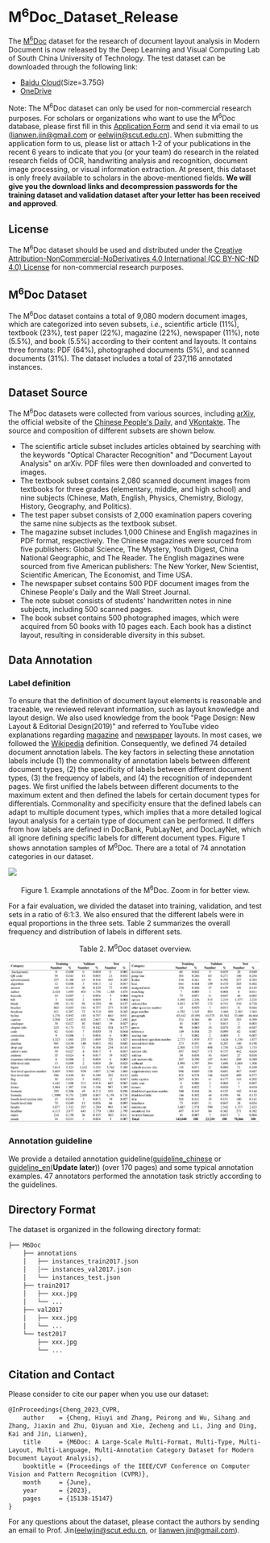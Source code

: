 # M<sup>6</sup>Doc_Dataset_Release
The [M<sup>6</sup>Doc](https://openaccess.thecvf.com/content/CVPR2023/html/Cheng_M6Doc_A_Large-Scale_Multi-Format_Multi-Type_Multi-Layout_Multi-Language_Multi-Annotation_Category_Dataset_CVPR_2023_paper.html) dataset for the research of document layout analysis in Modern Document is now released by the Deep Learning and Visual Computing Lab of South China University of Technology. The test dataset can be downloaded through the following link:
- [Baidu Cloud](https://pan.baidu.com/s/1O0k4zo6e_pnUebwEPXu0Fg?pwd=dlvc)(Size=3.75G)
- [OneDrive](https://1drv.ms/u/s!AuZg70Qbn4fEiVGjzKiExS5P65rV?e=EOIxKe)

Note: The M<sup>6</sup>Doc dataset can only be used for non-commercial research purposes. For scholars or organizations who want to use the M<sup>6</sup>Doc database, please first fill in this [Application Form](Application_Form/Application-Form-for-Using-M6Doc.docx) and send it via email to us ([lianwen.jin@gmail.com](mailto:lianwen.jin@gmail.com) or [eelwjin@scut.edu.cn](mailto:eelwjin@scut.edu.cn)). When submitting the application form to us, please list or attach 1-2 of your publications in the recent 6 years to indicate that you (or your team) do research in the related research fields of OCR, handwriting analysis and recognition, document image processing, or visual information extraction. At present, this dataset is only freely available to scholars in the above-mentioned fields. **We will give you the download links and decompression passwords for the training dataset and validation dataset after your letter has been received and approved**.

## License
The M<sup>6</sup>Doc dataset should be used and distributed under the [Creative Attribution-NonCommercial-NoDerivatives 4.0 International (CC BY-NC-ND 4.0) License](https://creativecommons.org/licenses/by-nc-nd/4.0/) for non-commercial research purposes.

## M<sup>6</sup>Doc Dataset
The M<sup>6</sup>Doc dataset contains a total of 9,080 modern document images, which are categorized into seven subsets, *i.e.*, scientific article (11\%), textbook (23\%), test paper (22\%), magazine (22\%), newspaper (11\%), note (5.5\%), and book (5.5\%) according to their content and layouts. It contains three formats: PDF (64\%), photographed documents (5\%), and scanned documents (31\%). The dataset includes a total of 237,116 annotated instances. 

## Dataset Source
The M<sup>6</sup>Doc datasets were collected from various sources, including [arXiv](https://arxiv.org/), the official website of the [Chinese People's Daily](http://paper.people.com.cn/), and [VKontakte](https://vk.com/). The source and composition of different subsets are shown below.

  * The scientific article subset includes articles obtained by searching with the keywords \"Optical Character Recognition\" and \"Document Layout Analysis\" on arXiv. PDF files were then downloaded and converted to images.
  * The textbook subset contains 2,080 scanned document images from textbooks for three grades (elementary, middle, and high school) and nine subjects (Chinese, Math, English, Physics, Chemistry, Biology, History, Geography, and Politics).
  * The test paper subset consists of 2,000 examination papers covering the same nine subjects as the textbook subset.
  * The magazine subset includes 1,000 Chinese and English magazines in PDF format, respectively. The Chinese magazines were sourced from five publishers: Global Science, The Mystery, Youth Digest, China National Geographic, and The Reader. The English magazines were sourced from five American publishers: The New Yorker, New Scientist, Scientific American, The Economist, and Time USA.
  * The newspaper subset contains 500 PDF document images from the Chinese People's Daily and the Wall Street Journal.
  * The note subset consists of students' handwritten notes in nine subjects, including 500 scanned pages.
  * The book subset contains 500 photographed images, which were acquired from 50 books with 10 pages each. Each book has a distinct layout, resulting in considerable diversity in this subset.


## Data Annotation
### Label definition
To ensure that the definition of document layout elements is reasonable and traceable, we reviewed relevant information, such as layout knowledge and layout design. We also used knowledge from the book \"Page Design: New Layout \& Editorial Design(2019)\" and referred to YouTube video explanations regarding [magazine](https://www.youtube.com/watch?v=7sSJtScnsjE) and [newspaper](https://www.youtube.com/watch?v=LcsOuGcaqZs) layouts. In most cases, we followed the [Wikipedia](https://www.wikipedia.org) definition. Consequently, we defined 74 detailed document annotation labels. The key factors in selecting these annotation labels include (1) the commonality of annotation labels between different document types, (2) the specificity of labels between different document types, (3) the frequency of labels, and (4) the recognition of independent pages. We first unified the labels between different documents to the maximum extent and then defined the labels for certain document types for differentials. Commonality and specificity ensure that the defined labels can adapt to multiple document types, which implies that a more detailed logical layout analysis for a certain type of document can be performed. It differs from how labels are defined in DocBank, PubLayNet, and DocLayNet, which all ignore defining specific labels for different document types. Figure 1 shows annotation samples of M<sup>6</sup>Doc. There are a total of 74 annotation categories in our dataset.

![](img/m6doc_example.png)
<p align="center">Figure 1. Example annotations of the M<sup>6</sup>Doc. Zoom in for better view.</p>

For a fair evaluation, we divided the dataset into training, validation, and test sets in a ratio of 6:1:3. We also ensured that the different labels were in equal proportions in the three sets. Table 2 summarizes the overall frequency and distribution of labels in different sets.

<p align="center">Table 2. M<sup>6</sup>Doc dataset overview.</p>

![](img/m6doc_dataset_review.png)

### Annotation guideline
We provide a detailed annotation guideline([guideline_chinese](guideline/guideline_chinese.pdf) or [guideline_en](guideline/guideline_en)(**Update later**)) (over 170 pages) and some typical annotation examples. 47 annotators performed the annotation task strictly according to the guidelines.

## Directory Format
The dataset is organized in the following directory format:
```
├── M6Doc
    ├── annotations
    │   ├── instances_train2017.json
    │   │── instances_val2017.json
    │   └── instances_test.json
    ├── train2017
    │   ├── xxx.jpg
    │   └── ...
    ├── val2017
    │   ├── xxx.jpg
    │   └── ...
    └── test2017
        ├── xxx.jpg
        └── ...

```

## Citation and Contact
Please consider to cite our paper when you use our dataset:
```
@InProceedings{Cheng_2023_CVPR,
    author    = {Cheng, Hiuyi and Zhang, Peirong and Wu, Sihang and Zhang, Jiaxin and Zhu, Qiyuan and Xie, Zecheng and Li, Jing and Ding, Kai and Jin, Lianwen},
    title     = {M6Doc: A Large-Scale Multi-Format, Multi-Type, Multi-Layout, Multi-Language, Multi-Annotation Category Dataset for Modern Document Layout Analysis},
    booktitle = {Proceedings of the IEEE/CVF Conference on Computer Vision and Pattern Recognition (CVPR)},
    month     = {June},
    year      = {2023},
    pages     = {15138-15147}
}
```

For any questions about the dataset, please contact the authors by sending an email to Prof. Jin([eelwjin@scut.edu.cn](mailto:eelwjin@scut.edu.cn), or [lianwen.jin@gmail.com](mailto:lianwen.jin@gmail.com)). 
